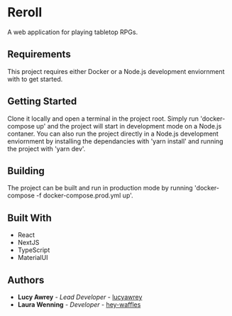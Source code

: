 # Reroll
A web application for playing tabletop RPGs.

## Requirements
This project requires either Docker or a Node.js development enviornment with to get started.

## Getting Started
Clone it locally and open a terminal in the project root. Simply run 'docker-compose up' and the project will start in development mode on a Node.js contaner. You can also run the project directly in a Node.js development enviornment by installing the dependancies with 'yarn install' and running the project with 'yarn dev'.

## Building
The project can be built and run in production mode by running 'docker-compose -f docker-compose.prod.yml up'.

## Built With
* React
* NextJS
* TypeScript
* MaterialUI

## Authors
* **Lucy Awrey** - *Lead Developer* - [lucyawrey](https://github.com/lucyawrey)
* **Laura Wenning** - *Developer* - [hey-waffles](https://github.com/hey-waffles)